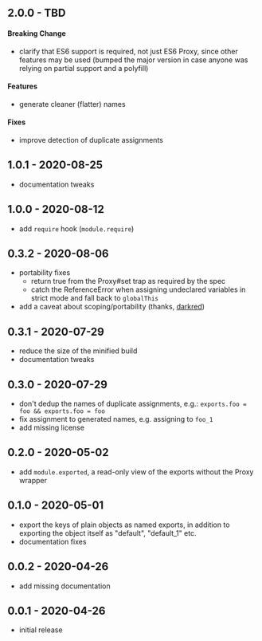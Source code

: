 ## 2.0.0 - TBD

#### Breaking Change

- clarify that ES6 support is required, not just ES6 Proxy, since other
  features may be used (bumped the major version in case anyone was relying on
  partial support and a polyfill)

#### Features

- generate cleaner (flatter) names

#### Fixes

- improve detection of duplicate assignments

## 1.0.1 - 2020-08-25

- documentation tweaks

## 1.0.0 - 2020-08-12

- add `require` hook (`module.require`)

## 0.3.2 - 2020-08-06

- portability fixes
  - return true from the Proxy#set trap as required by the spec
  - catch the ReferenceError when assigning undeclared variables in strict
    mode and fall back to `globalThis`
- add a caveat about scoping/portability (thanks,
  [darkred](https://github.com/chocolateboy/userscripts/issues/11))

## 0.3.1 - 2020-07-29

- reduce the size of the minified build
- documentation tweaks

## 0.3.0 - 2020-07-29

- don't dedup the names of duplicate assignments, e.g.:
  `exports.foo = foo && exports.foo = foo`
- fix assignment to generated names, e.g. assigning to `foo_1`
- add missing license

## 0.2.0 - 2020-05-02

- add `module.exported`, a read-only view of the exports without the
  Proxy wrapper

## 0.1.0 - 2020-05-01

- export the keys of plain objects as named exports, in addition to exporting
  the object itself as "default", "default_1" etc.
- documentation fixes

## 0.0.2 - 2020-04-26

- add missing documentation

## 0.0.1 - 2020-04-26

- initial release
